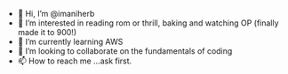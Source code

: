 - 👋 Hi, I’m @imaniherb
- 👀 I’m interested in reading rom or thrill, baking and watching OP (finally made it to 900!)
- 🌱 I’m currently learning AWS
- 💞️ I’m looking to collaborate on the fundamentals of coding
- 📫 How to reach me ...ask first.

<!---
imaniherb/imaniherb is a ✨ special ✨ repository because its `README.md` (this file) appears on your GitHub profile.
You can click the Preview link to take a look at your changes.
--->
